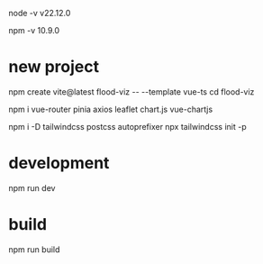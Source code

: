 node -v
v22.12.0

npm -v
10.9.0

# new project
npm create vite@latest flood-viz -- --template vue-ts
cd flood-viz


npm i vue-router pinia axios leaflet chart.js vue-chartjs


npm i -D tailwindcss postcss autoprefixer
npx tailwindcss init -p

# development 
npm run dev

# build
npm run build